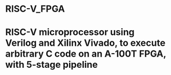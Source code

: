 # RISC-V_FPGA
# RISC-V microprocessor using Verilog and Xilinx Vivado, to execute arbitrary C code on an A-100T FPGA, with 5-stage pipeline
